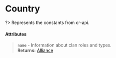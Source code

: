 # Country
?> Represents the constants from cr-api.

#### Attributes
> **`name`** - Information about clan roles and types.    
**Returns:** [Alliance](alliance.md)